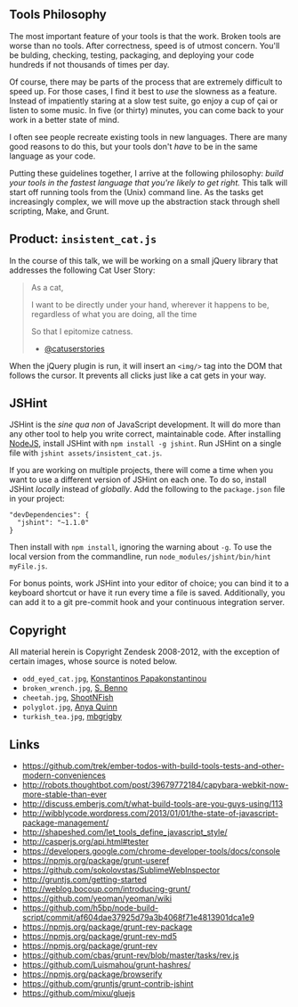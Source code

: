 ## Tools Philosophy

The most important feature of your tools is that the work. Broken tools are
worse than no tools. After correctness, speed is of utmost concern. You'll be
bulding, checking, testing, packaging, and deploying your code hundreds if not
thousands of times per day.

Of course, there may be parts of the process that are extremely difficult to
speed up. For those cases, I find it best to *use* the slowness as a feature.
Instead of impatiently staring at a slow test suite, go enjoy a cup of çai or
listen to some music. In five (or thirty) minutes, you can come back to your
work in a better state of mind.

I often see people recreate existing tools in new languages. There are many
good reasons to do this, but your tools don't *have* to be in the same language
as your code.

Putting these guidelines together, I arrive at the following philosophy:
*build your tools in the fastest language that you're likely to get right.* This
talk will start off running tools from the (Unix) command line. As the tasks get
increasingly complex, we will move up the abstraction stack through shell
scripting, Make, and Grunt.

## Product: `insistent_cat.js`

In the course of this talk, we will be working on a small jQuery library that
addresses the following Cat User Story:

> As a cat,
>
> I want to be directly under your hand, wherever it happens to be, regardless
> of what you are doing, all the time
>
> So that I epitomize catness.
> - [@catuserstories](https://twitter.com/catuserstories/status/311275434669142019)

When the jQuery plugin is run, it will insert an `<img/>` tag into the DOM that
follows the cursor. It prevents all clicks just like a cat gets in your way.

## JSHint

JSHint is the *sine qua non* of JavaScript development. It will do more than
any other tool to help you write correct, maintainable code. After installing
[NodeJS](http://nodejs.org/), install JSHint with `npm install -g jshint`. Run
JSHint on a single file with `jshint assets/insistent_cat.js`.

If you are working on multiple projects, there will come a time when you want
to use a different version of JSHint on each one. To do so, install JSHint
*locally* instead of *globally*. Add the following to the `package.json` file
in your project:

    "devDependencies": {
      "jshint": "~1.1.0"
    }

Then install with `npm install`, ignoring the warning about `-g`. To use the
local version from the commandline, run
`node_modules/jshint/bin/hint myFile.js`.

For bonus points, work JSHint into your editor of choice; you can bind it to
a keyboard shortcut or have it run every time a file is saved. Additionally,
you can add it to a git pre-commit hook and your continuous integration server.

## Copyright

All material herein is Copyright Zendesk 2008-2012, with the exception of
certain images, whose source is noted below.

 * `odd_eyed_cat.jpg`, [Konstantinos Papakonstantinou](http://www.flickr.com/photos/ihasb33r/2573196546/)
 * `broken_wrench.jpg`, [S. Benno](http://www.flickr.com/photos/9115274@N05/577382652/)
 * `cheetah.jpg`, [ShootNFish](http://www.flickr.com/photos/geyring/5290188093/)
 * `polyglot.jpg`, [Anya Quinn](http://www.flickr.com/photos/quinnanya/5383598076/)
 * `turkish_tea.jpg`, [mbgrigby](http://www.flickr.com/photos/mbgrigby/5161070259/)

## Links

 * https://github.com/trek/ember-todos-with-build-tools-tests-and-other-modern-conveniences
 * http://robots.thoughtbot.com/post/39679772184/capybara-webkit-now-more-stable-than-ever
 * http://discuss.emberjs.com/t/what-build-tools-are-you-guys-using/113
 * http://wibblycode.wordpress.com/2013/01/01/the-state-of-javascript-package-management/
 * http://shapeshed.com/let_tools_define_javascript_style/
 * http://casperjs.org/api.html#tester
 * https://developers.google.com/chrome-developer-tools/docs/console
 * https://npmjs.org/package/grunt-useref
 * https://github.com/sokolovstas/SublimeWebInspector
 * http://gruntjs.com/getting-started
 * http://weblog.bocoup.com/introducing-grunt/
 * https://github.com/yeoman/yeoman/wiki
 * https://github.com/h5bp/node-build-script/commit/af604dae37925d79a3b4068f71e4813901dca1e9
 * https://npmjs.org/package/grunt-rev-package
 * https://npmjs.org/package/grunt-rev-md5
 * https://npmjs.org/package/grunt-rev
 * https://github.com/cbas/grunt-rev/blob/master/tasks/rev.js
 * https://github.com/Luismahou/grunt-hashres/
 * https://npmjs.org/package/browserify
 * https://github.com/gruntjs/grunt-contrib-jshint
 * https://github.com/mixu/gluejs
